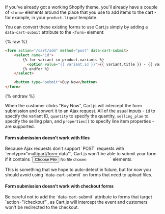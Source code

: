 If you've already got a working Shopify theme, you'll already have a couple of `<form>` elements around the place that you use to add items to the cart - for example, in your `product.liquid` template.

You can convert these existing forms to use Cart.js simply by adding a `data-cart-submit` attribute to the `<form>` element:

{% raw %}
```html
<form action="/cart/add" method="post" data-cart-submit>
    <select name="id">
        {% for variant in product.variants %}
          <option value="{{ variant.id }}">{{ variant.title }} - {{ variant.price | money }}</option>
        {% endfor %}
    </select>

    <button type="submit">Buy Now</button>
</form>
```
{% endraw %}

When the customer clicks "Buy Now", Cart.js will intercept the form submission and convert it to an Ajax request.
All of the usual inputs - `id` to specify the variant ID, `quantity` to specify the quantity, `selling_plan` to specify the selling plan, and `properties[]` to specify line item properties - are supported.

<div class="callout callout-danger">
    <h4>Form submission doesn't work with files</h4>
    <p>
        Because Ajax requests don't support `POST` requests with `enctype="multipart/form-data"`, Cart.js won't be able to submit your form if it contains `<input type="file">` elements.
    </p>
    <p>
        This is something that we hope to auto-detect in future, but for now you should avoid using `data-cart-submit` on forms that need to upload files.
    </p>
</div>

<div class="callout callout-danger">
    <h4>Form submission doesn't work with checkout forms</h4>
    <p>
        Be careful not to add the `data-cart-submit` attribute to forms that target `action="/checkout"`, as Cart.js will intercept the event and customers won't be redirected to the checkout. 
    </p>
</div>
